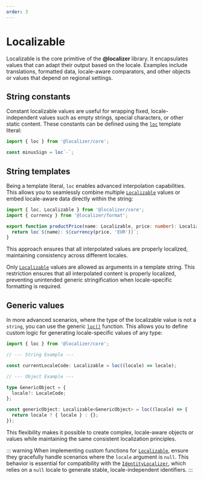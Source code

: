 ```yaml
---
order: 3
---
```


# Localizable <Badge type="info" text="@localizer/core" />

Localizable is the core primitive of the **@localizer** library. It encapsulates values that can adapt their output based on the locale. Examples include translations, formatted data, locale-aware comparators, and other objects or values that depend on regional settings.

## String constants

Constant localizable values are useful for wrapping fixed, locale-independent values such as empty strings, special characters, or other static content. These constants can be defined using the [`loc`](../api/_localizer/core/loc/index.md) template literal:

```typescript
import { loc } from '@localizer/core';

const minusSign = loc`-`;
```

## String templates

Being a template literal, `loc` enables advanced interpolation capabilities. This allows you to seamlessly combine multiple [`Localizable`](../api/_localizer/core/Localizable/index.md) values or embed locale-aware data directly within the string:

```typescript
import { loc, Localizable } from '@localizer/core';
import { currency } from '@localizer/format';

export function productPrice(name: Localizable, price: number): Localizable {
  return loc`${name}: ${currency(price, 'EUR')}`;
}
```

This approach ensures that all interpolated values are properly localized, maintaining consistency across different locales.

Only [`Localizable`](../api/_localizer/core/Localizable/index.md) values are allowed as arguments in a template string. This restriction ensures that all interpolated content is properly localized, preventing unintended generic stringification when locale-specific formatting is required.

## Generic values

In more advanced scenarios, where the type of the localizable value is not a `string`, you can use the generic [`loc()`](../api/_localizer/core/loc/index.md) function. This allows you to define custom logic for generating locale-specific values of any type:

```typescript
import { loc } from '@localizer/core';

// --- String Example ---

const currentLocaleCode: Localizable = loc((locale) => locale);

// --- Object Example ---

type GenericObject = {
  locale?: LocaleCode;
};

const genericObject: Localizable<GenericObject> = loc((locale) => {
  return locale ? { locale } : {};
});
```

This flexibility makes it possible to create complex, locale-aware objects or values while maintaining the same consistent localization principles.

::: warning
When implementing custom functions for [`Localizable`](../api/_localizer/core/Localizable/index.md), ensure they gracefully handle scenarios where the `locale` argument is `null`. This behavior is essential for compatibility with the [`IdentityLocalizer`](./localizer.md#identitylocalizer), which relies on a `null` locale to generate stable, locale-independent identifiers.
:::
